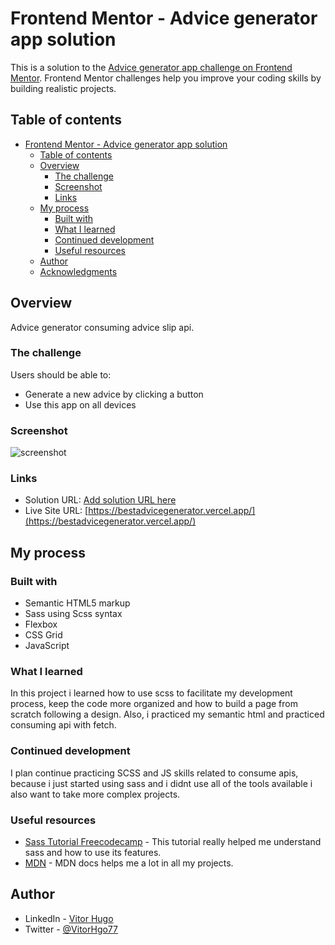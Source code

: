 # Frontend Mentor - Advice generator app solution

This is a solution to the [Advice generator app challenge on Frontend Mentor](https://www.frontendmentor.io/challenges/advice-generator-app-QdUG-13db). Frontend Mentor challenges help you improve your coding skills by building realistic projects.

## Table of contents

- [Frontend Mentor - Advice generator app solution](#frontend-mentor---advice-generator-app-solution)
  - [Table of contents](#table-of-contents)
  - [Overview](#overview)
    - [The challenge](#the-challenge)
    - [Screenshot](#screenshot)
    - [Links](#links)
  - [My process](#my-process)
    - [Built with](#built-with)
    - [What I learned](#what-i-learned)
    - [Continued development](#continued-development)
    - [Useful resources](#useful-resources)
  - [Author](#author)
  - [Acknowledgments](#acknowledgments)

## Overview
Advice generator consuming advice slip api.
### The challenge

Users should be able to:

- Generate a new advice by clicking a button
- Use this app on all devices

### Screenshot

![screenshot](https://user-images.githubusercontent.com/67174283/164040063-a617cc60-4f4c-4fe7-aa38-bb4528ba53ed.png)

### Links

- Solution URL: [Add solution URL here](https://your-solution-url.com)
- Live Site URL: [https://bestadvicegenerator.vercel.app/](https://bestadvicegenerator.vercel.app/)

## My process

### Built with

- Semantic HTML5 markup
- Sass using Scss syntax
- Flexbox
- CSS Grid
- JavaScript

### What I learned

In this project i learned how to use scss to facilitate my development process, keep the code more organized and how to build a page from scratch following a design.
Also, i practiced my semantic html and practiced consuming api with fetch.

### Continued development

I plan continue practicing SCSS and JS skills related to consume apis, because i just started using sass and i didnt use all of the tools available i also want to take more complex projects.

### Useful resources

- [Sass Tutorial Freecodecamp](https://www.youtube.com/watch?v=_a5j7KoflTs) - This tutorial really helped me understand sass and how to use its features.
- [MDN](https://developer.mozilla.org/pt-BR/) - MDN docs helps me a lot in all my projects.

## Author

- LinkedIn - [Vitor Hugo](https://www.linkedin.com/in/vitor-guedesdev/)
- Twitter - [@VitorHgo77](https://twitter.com/VitorHgo77)
